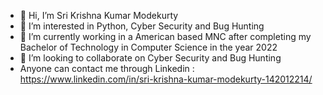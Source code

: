 - 👋 Hi, I’m Sri Krishna Kumar Modekurty 
- 👀 I’m interested in Python, Cyber Security and Bug Hunting
- 🌱 I’m currently working in a American based MNC after completing my Bachelor of Technology in Computer Science in the year 2022
- 💞️ I’m looking to collaborate on Cyber Security and Bug Hunting
- Anyone can contact me through Linkedin : https://www.linkedin.com/in/sri-krishna-kumar-modekurty-142012214/


<!---
Krishna2607/Krishna2607 is a ✨ special ✨ repository because its `README.md` (this file) appears on your GitHub profile.
You can click the Preview link to take a look at your changes.
--->
